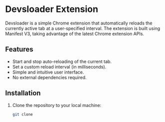 
# Devsloader Extension

Devsloader is a simple Chrome extension that automatically reloads the currently active tab at a user-specified interval. The extension is built using Manifest V3, taking advantage of the latest Chrome extension APIs.

## Features

- Start and stop auto-reloading of the current tab.
- Set a custom reload interval (in milliseconds).
- Simple and intuitive user interface.
- No external dependencies required.

## Installation

1. Clone the repository to your local machine:
   ```bash
   git clone 
